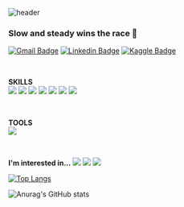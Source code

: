 ![header](https://capsule-render.vercel.app/api?type=soft&color=gradient&text=%20WELCOME!%20%20&height=200&fontSize=70)

### Slow and steady wins the race 👋
[![Gmail Badge](https://img.shields.io/badge/Gmail-D14836?style=flat&logo=Gmail&logoColor=white)](mailto:hongchaenui@gmail.com) 
[![Linkedin Badge](https://img.shields.io/badge/Linkedin-0A66C2?style=flat&logo=Linkedin&logoColor=white)](https://www.linkedin.com/in/wow-how-a612a7258/) 
[![Kaggle Badge](https://img.shields.io/badge/Kaggle-20BEFF?style=flat&logo=20BEFF&logoColor=20BEFF)](https://www.kaggle.com/hongseoi?)

<br>

**SKILLS**
<br>
<img src="https://img.shields.io/badge/Python-3776AB?style=flat-square&logo=Python&logoColor=white"/> 
<img src="https://img.shields.io/badge/Dart-0175C2?style=flat-square&logo=Dart%2B%2B&logoColor=white"/> <img src="https://img.shields.io/badge/Flutter-02569B?style=flat-square&logo=Flutter&logoColor=white"/> 
<img src="https://img.shields.io/badge/MySQL-4479A1?style=flat-square&logo=MySQL&logoColor=white"/> 
<img src="https://img.shields.io/badge/Java-7F52FF?style=flat-square&logo=Java&logoColor=white"/> 
<img src="https://img.shields.io/badge/JavaScript-F7DF1E?style=flat-square&logo=JavaSript&logoColor=white"/> 
<img src="https://img.shields.io/badge/PHP-777BB4?style=flat-square&logo=PHP%2B%2B&logoColor=white"/> 

<br>

**TOOLS**
<br>
<img src="https://img.shields.io/badge/Figma-F24E1E?style=flat-square&logo=Figma&logoColor=white"/> 

<br>

**I'm interested in...**
<img src="https://img.shields.io/badge/Mobile-ab373c?style=flat-square&logo=Python&logoColor=white"/> 
<img src="https://img.shields.io/badge/Mobile Game-ab6c37?style=flat-square&logo=Python&logoColor=white"/> 
<img src="https://img.shields.io/badge/Data Science-aba637?style=flat-square&logo=Python&logoColor=white"/> 

[![Top Langs](https://github-readme-stats.vercel.app/api/top-langs/?username=hongseoi&layout=compact)](https://github.com/anuraghazra/github-readme-stats)  

![Anurag's GitHub stats](https://github-readme-stats.vercel.app/api?username=hongseoi&show_icons=true&theme=radical)


<!-- 
[![Solved.ac
프로필](http://mazassumnida.wtf/api/generate_badge?boj=ghdcosml)](https://solved.ac/ghdcosml)
--!>


